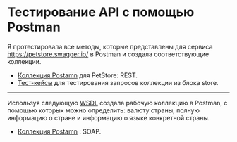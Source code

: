 # Тестирование API с помощью Postman

 Я протестировала все методы, которые представлены для сервиса https://petstore.swagger.io/ в Postman и создала соответствующие коллекции.

 <ul>
  <li>  <a href="https://www.postman.com/descent-module-explorer-43201/workspace/my-workspace/collection/31106840-dac8e128-1161-4f4a-ada7-e7bb9b4e7ae9?action=share&creator=31106840">
  Коллекция Postamn</a> для PetStore: REST. </li> 
  <li>  <a href="https://docs.google.com/spreadsheets/d/1T9ZWnF5Z6KweGiVgdmYYBp9DaCYGK4T-d9TbdRRel1Y/edit#gid=0">
  Тест-кейсы</a> для тестирования запросов коллекции из блока store. </li> 
</ul>


---



Используя следующую  <a href="http://webservices.oorsprong.org/websamples.countryinfo/CountryInfoService.wso?WSDL"> WSDL</a>   создала рабочую коллекцию в Postman, с помощью которых можно определить: валюту страны, полную информацию о стране и информацию о языке конкретной страны.

 <ul>
  <li>  <a href="https://www.postman.com/descent-module-explorer-43201/workspace/my-workspace/collection/31106840-6a24d890-2e90-4384-873b-e9c6f661a52a?action=share&creator=31106840">
  Коллекция Postamn</a> : SOAP. </li>
  </ul>
